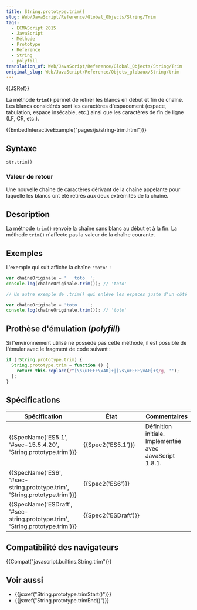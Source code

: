 ```yaml
---
title: String.prototype.trim()
slug: Web/JavaScript/Reference/Global_Objects/String/Trim
tags:
  - ECMAScript 2015
  - JavaScript
  - Méthode
  - Prototype
  - Reference
  - String
  - polyfill
translation_of: Web/JavaScript/Reference/Global_Objects/String/Trim
original_slug: Web/JavaScript/Reference/Objets_globaux/String/trim
---
```

{{JSRef}}

La méthode **`trim()`** permet de retirer les blancs en début et fin de chaîne. Les blancs considérés sont les caractères d'espacement (espace, tabulation, espace insécable, etc.) ainsi que les caractères de fin de ligne (LF, CR, etc.).

{{EmbedInteractiveExample("pages/js/string-trim.html")}}

## Syntaxe

    str.trim()

### Valeur de retour

Une nouvelle chaîne de caractères dérivant de la chaîne appelante pour laquelle les blancs ont été retirés aux deux extrémités de la chaîne.

## Description

La méthode `trim()` renvoie la chaîne sans blanc au début et à la fin. La méthode `trim()` n'affecte pas la valeur de la chaîne courante.

## Exemples

L'exemple qui suit affiche la chaîne `'toto'` :

```js
var chaîneOriginale = '   toto  ';
console.log(chaîneOriginale.trim()); // 'toto'

// Un autre exemple de .trim() qui enlève les espaces juste d'un côté

var chaîneOriginale = 'toto    ';
console.log(chaîneOriginale.trim()); // 'toto'
```

## Prothèse d'émulation (_polyfill_)

Si l'environnement utilisé ne possède pas cette méthode, il est possible de l'émuler avec le fragment de code suivant :

```js
if (!String.prototype.trim) {
  String.prototype.trim = function () {
    return this.replace(/^[\s\uFEFF\xA0]+|[\s\uFEFF\xA0]+$/g, '');
  };
}
```

## Spécifications

| Spécification                                                                                            | État                         | Commentaires                                            |
| -------------------------------------------------------------------------------------------------------- | ---------------------------- | ------------------------------------------------------- |
| {{SpecName('ES5.1', '#sec-15.5.4.20', 'String.prototype.trim')}}                     | {{Spec2('ES5.1')}}     | Définition initiale. Implémentée avec JavaScript 1.8.1. |
| {{SpecName('ES6', '#sec-string.prototype.trim', 'String.prototype.trim')}}     | {{Spec2('ES6')}}         |                                                         |
| {{SpecName('ESDraft', '#sec-string.prototype.trim', 'String.prototype.trim')}} | {{Spec2('ESDraft')}} |                                                         |

## Compatibilité des navigateurs

{{Compat("javascript.builtins.String.trim")}}

## Voir aussi

- {{jsxref("String.prototype.trimStart()")}}
- {{jsxref("String.prototype.trimEnd()")}}
